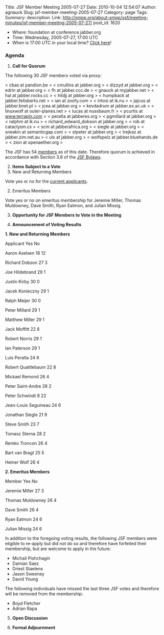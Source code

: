 Title: JSF Member Meeting 2005-07-27
Date: 2010-10-04 12:54:07
Author: agnauck
Slug: jsf-member-meeting-2005-07-27
Category: page
Tags: 
Summary: description:
Link: http://xmpp.org/about-xmpp/xsf/meeting-minutes/jsf-member-meeting-2005-07-27/
post_id: 1620


* Where: foundation at conference.jabber.org
* Time: Wednesday, 2005-07-27, 17:00 UTC
* When is 17:00 UTC in your local time? [Click here](http://www.worldtimeserver.com/)!

### Agenda

1. **Call for Quorum**

The following 30 JSF members voted via proxy:


< cbas at pandion.be >
< cmullins at jabber.org >
< dizzyd at jabber.org >
< edrin at jabber.org >
< fh at jabber.ccc.de >
< gnauck at myjabber.net >
< hal at jabber.rocks.cc >
< hildjj at jabber.org >
< humpback at jabber.felisberto.net >
< ian at zoofy.com >
< intosi at ik.nu >
< jajcus at jabber.bnet.pl >
< jcea at jabber.org >
< kevdadrum at jabber.ex.ac.uk >
< linuxwolf at outer-planes.net >
< lucas at nussbaum.fr >
< pcurtis at www.terrapin.com >
< peralta at jabberes.org >
< pgmillard at jabber.org >
< ralphm at ik.nu >
< richard_edward_dobson at jabber.org >
< rob at cataclysm.cx >
< scm at jabberafrica.org >
< siegle at jabber.org >
< sneakin at semanticgap.com >
< stpeter at jabber.org >
< trejkaz at jabber.zim.net.au >
< uls at jabber.org >
< wolfspelz at jabber.bluehands.de >
< zion at openaether.org >


The JSF has 54 [members](/members/memberlist.shtml) as of this date. Therefore quorum is achieved in accordance with Section 3.8 of the [JSF Bylaws](/jsf/bylaws.shtml).

2. **Items Subject to a Vote**
1. New and Returning Members

Vote yes or no for the [current applicants](http://wiki.jabber.org/index.php/Membership_Applications).

2. Emeritus Members

Vote yes or no on emeritus membership for Jeremie Miller, Thomas Muldowney, Dave Smith, Ryan Eatmon, and Julian Missig.

3. **Opportunity for JSF Members to Vote in the Meeting**

4. **Announcement of Voting Results**

**1. New and Returning Members**

Applicant Yes No

Aaron Axelsen
18
12

Richard Dobson
27
3

Joe Hildebrand
29
1

Justin Kirby
30
0

Jacek Konieczny
29
1

Ralph Meijer
30
0

Peter Millard
29
1

Matthew Miller
29
1

Jack Moffitt
22
8

Robert Norris
29
1

Ian Paterson
29
1

Luis Peralta
24
6

Robert Quattlebaum
22
8

Mickael Remond
26
4

Peter Saint-Andre
28
2

Peter Schwindt
8
22

Jean-Louis Seguineau
24
6

Jonathan Siegle
21
9

Steve Smith
23
7

Tomasz Sterna
28
2

Remko Troncon
26
4

Bart van Bragt
25
5

Heiner Wolf
26
4

**2. Emeritus Members**

Member Yes No

Jeremie Miller
27
3

Thomas Muldowney
26
4

Dave Smith
26
4

Ryan Eatmon
24
6

Julian Missig
24
6

In addition to the foregoing voting results, the following JSF members were eligible to re-apply but did not do so and therefore have forfeited their membership, but are welcome to apply in the future:
* Michail Pishchagin
* Damian Saez
* Driest Staelens
* Jason Sweeney
* David Young

The following individuals have missed the last three JSF votes and therefore will be removed from the membership:

* Boyd Fletcher
* Adrian Rapa
5. **Open Discussion**

6. **Formal Adjournment**
